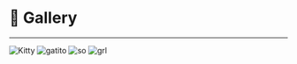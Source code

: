# 🎨 Gallery
---

![Kitty](https://images.pexels.com/photos/3777622/pexels-photo-3777622.jpeg?auto=compress&cs=tinysrgb&dpr=1&w=500)
![gatito](https://images.pexels.com/photos/3885948/pexels-photo-3885948.jpeg?auto=compress&cs=tinysrgb&dpr=1&w=500)
![so](https://images.pexels.com/photos/2812193/pexels-photo-2812193.jpeg?auto=compress&cs=tinysrgb&dpr=1&w=500)
![grl](https://images.pexels.com/photos/4079215/pexels-photo-4079215.jpeg?auto=compress&cs=tinysrgb&dpr=1&w=500)

